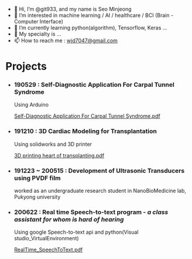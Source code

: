 - 👋 Hi, I’m @git933, and my name is Seo Minjeong
- 👀 I’m interested in machine learning / AI / healthcare / BCI (Brain - Computer Interface)
- 🌱 I’m currently learning python(algorithm), Tensorflow, Keras ...
- 💞️ My specialty is ...
- 📫 How to reach me : wjd7047@gmail.com



# Projects

- ### 190529 : Self-Diagnostic Application For Carpal Tunnel Syndrome
  Using Arduino

     [Self-Diagnostic Application For Carpal Tunnel Syndrome.pdf](https://github.com/git933/git933/files/8598229/Self-Diagnostic.Application.For.Carpal.Tunnel.Syndrome.pdf)



- ### 191210 : 3D Cardiac Modeling for Transplantation

  Using solidworks and 3D printer

  [3D printing heart of transplanting.pdf](https://github.com/git933/git933/files/8598241/3D.printing.heart.of.transplanting.pdf)


- ### 191223 ~ 200515 : Development of Ultrasonic Transducers using PVDF film

  worked as an undergraduate research student in NanoBioMedicine lab, Pukyong university


- ### 200622 : Real time Speech-to-text program - *a class assistant for whom is hard of hearing*

  Using google Speech-to-text api and python(Visual studio_VirtualEnvironment)

  [RealTime_SpeechToText.pdf](https://github.com/git933/git933/files/8638018/RealTime_SpeechToText.pdf)


<!---
git933/git933 is a ✨ special ✨ repository because its `README.md` (this file) appears on your GitHub profile.
You can click the Preview link to take a look at your changes.
--->
